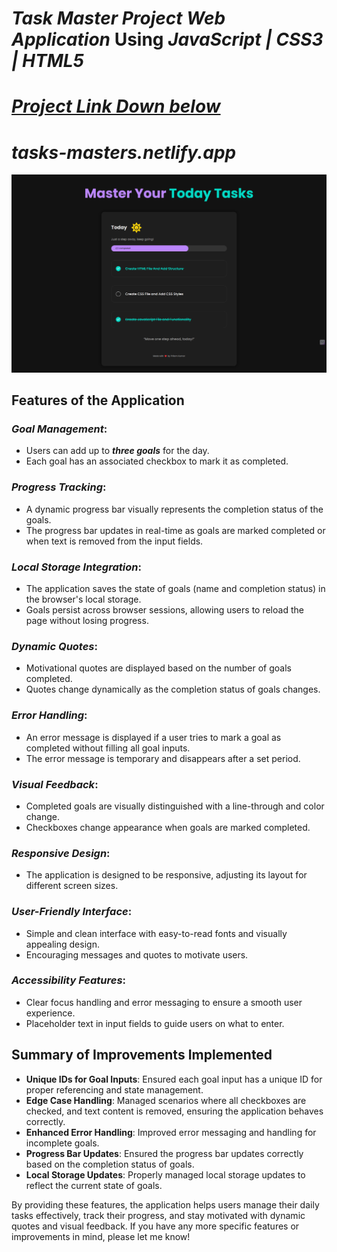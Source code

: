 # ***Task Master Project Web Application*** Using ***JavaScript | CSS3 | HTML5***
# ***[Project Link Down below](tasks-masters.netlify.app)***
# ***tasks-masters.netlify.app***

![Master Task Project Screenshot](https://github.com/pritdk533/JS-Project-Task-Master/blob/main/assests/images/Master%20task%20Project%20SS.png)

## Features of the Application

### ***Goal Management***:
- Users can add up to ***three goals*** for the day.
- Each goal has an associated checkbox to mark it as completed.

### ***Progress Tracking***:
- A dynamic progress bar visually represents the completion status of the goals.
- The progress bar updates in real-time as goals are marked completed or when text is removed from the input fields.

### ***Local Storage Integration***:
- The application saves the state of goals (name and completion status) in the browser's local storage.
- Goals persist across browser sessions, allowing users to reload the page without losing progress.

### ***Dynamic Quotes***:
- Motivational quotes are displayed based on the number of goals completed.
- Quotes change dynamically as the completion status of goals changes.

### ***Error Handling***:
- An error message is displayed if a user tries to mark a goal as completed without filling all goal inputs.
- The error message is temporary and disappears after a set period.

### ***Visual Feedback***:
- Completed goals are visually distinguished with a line-through and color change.
- Checkboxes change appearance when goals are marked completed.

### ***Responsive Design***:
- The application is designed to be responsive, adjusting its layout for different screen sizes.

### ***User-Friendly Interface***:
- Simple and clean interface with easy-to-read fonts and visually appealing design.
- Encouraging messages and quotes to motivate users.

### ***Accessibility Features***:
- Clear focus handling and error messaging to ensure a smooth user experience.
- Placeholder text in input fields to guide users on what to enter.

## Summary of Improvements Implemented
- **Unique IDs for Goal Inputs**: Ensured each goal input has a unique ID for proper referencing and state management.
- **Edge Case Handling**: Managed scenarios where all checkboxes are checked, and text content is removed, ensuring the application behaves correctly.
- **Enhanced Error Handling**: Improved error messaging and handling for incomplete goals.
- **Progress Bar Updates**: Ensured the progress bar updates correctly based on the completion status of goals.
- **Local Storage Updates**: Properly managed local storage updates to reflect the current state of goals.

By providing these features, the application helps users manage their daily tasks effectively, track their progress, and stay motivated with dynamic quotes and visual feedback. If you have any more specific features or improvements in mind, please let me know!
